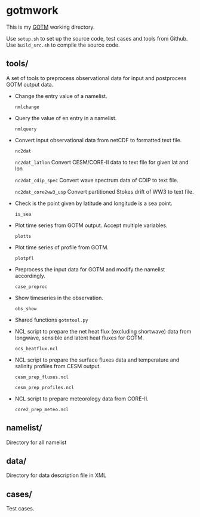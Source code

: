 # gotmwork #

This is my [GOTM](http://gotm.net) working directory.

Use `setup.sh` to set up the source code, test cases and tools from Github. Use `build_src.sh` to compile the source code.


## tools/ ##

A set of tools to preprocess observational data for input and postprocess GOTM output data.

- Change the entry value of a namelist.

  `nmlchange`

- Query the value of en entry in a namelist.

  `nmlquery`

- Convert input observational data from netCDF to formatted text file.

  `nc2dat`

  `nc2dat_latlon` Convert CESM/CORE-II data to text file for given lat and lon

  `nc2dat_cdip_spec` Convert wave spectrum data of CDIP to text file.

  `nc2dat_core2ww3_usp` Convert partitioned Stokes drift of WW3 to text file.

- Check is the point given by latitude and longitude is a sea point.

  `is_sea`

- Plot time series from GOTM output. Accept multiple variables.

  `plotts`

- Plot time series of profile from GOTM.

  `plotpfl`

- Preprocess the input data for GOTM and modify the namelist accordingly.

  `case_preproc`

- Show timeseries in the observation.

  `obs_show`

- Shared functions
  `gotmtool.py`

- NCL script to prepare the net heat flux (excluding shortwave) data from longwave, sensible and latent heat fluxes for GOTM.

  `ocs_heatflux.ncl`

- NCL script to prepare the surface fluxes data and temperature and salinity profiles from CESM output.

  `cesm_prep_fluxes.ncl`

  `cesm_prep_profiles.ncl`

- NCL script to prepare meteorology data from CORE-II.

  `core2_prep_meteo.ncl`

## namelist/ ##

Directory for all namelist


## data/ ##

Directory for data description file in XML


## cases/ ##

Test cases.
